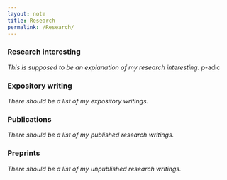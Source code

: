 ```yaml
---
layout: note
title: Research
permalink: /Research/
---
```


### Research interesting

*This is supposed to be an explanation of my research interesting.*
$p$-adic

### Expository writing

*There should be a list of my expository writings.*

### Publications 

*There should be a list of my published research writings.*

### Preprints 

*There should be a list of my unpublished research writings.*
